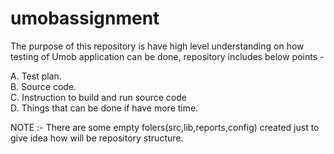 # umobassignment
The purpose of this repository is have high level understanding on how testing of Umob application can be done, repository includes below points -

A. Test plan.<br>
B. Source code.<br>
C. Instruction to build and run source code<br>
D. Things that can be done if have more time.

NOTE :- There are some empty folers(src,lib,reports,config) created just to give idea how will be repository structure.
